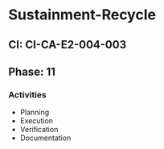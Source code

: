 # Sustainment-Recycle

## CI: CI-CA-E2-004-003
## Phase: 11

### Activities
- Planning
- Execution
- Verification
- Documentation
